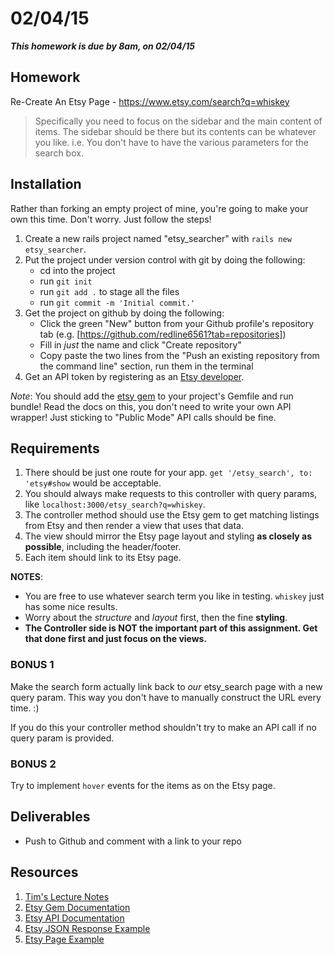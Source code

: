 # 02/04/15

___This homework is due by 8am, on 02/04/15___

## Homework

Re-Create An Etsy Page - https://www.etsy.com/search?q=whiskey

> Specifically you need to focus on the sidebar and the main content of items.
> The sidebar should be there but its contents can be whatever you like.
> i.e. You don't have to have the various parameters for the search box.

## Installation

Rather than forking an empty project of mine, you're going to make your own this time.
Don't worry. Just follow the steps!

1. Create a new rails project named "etsy_searcher" with `rails new etsy_searcher`.
2. Put the project under version control with git by doing the following:
   * cd into the project
   * run `git init`
   * run `git add .` to stage all the files
   * run `git commit -m 'Initial commit.'`
3. Get the project on github by doing the following:
   * Click the green "New" button from your Github profile's repository tab (e.g. [https://github.com/redline6561?tab=repositories])
   * Fill in *just* the name and click "Create repository"
   * Copy paste the two lines from the "Push an existing repository from the command line" section, run them in the terminal
4. Get an API token by registering as an [Etsy developer](https://www.etsy.com/developers/).

*Note*: You should add the [etsy gem][etsy-gem] to your project's Gemfile and run bundle!
Read the docs on this, you don't need to write your own API wrapper! Just sticking to "Public Mode" API calls should be fine.

[etsy-gem]: https://github.com/kytrinyx/etsy

## Requirements

1. There should be just one route for your app. `get '/etsy_search', to: 'etsy#show` would be acceptable.
2. You should always make requests to this controller with query params, like `localhost:3000/etsy_search?q=whiskey`.
3. The controller method should use the Etsy gem to get matching listings from Etsy and then render a view that uses that data.
4. The view should mirror the Etsy page layout and styling **as closely as possible**, including the header/footer.
5. Each item should link to its Etsy page.

**NOTES**:
* You are free to use whatever search term you like in testing. `whiskey` just has some nice results.
* Worry about the *structure* and *layout* first, then the fine **styling**.
* **The Controller side is NOT the important part of this assignment. Get that done first and just focus on the views.**

### BONUS 1

Make the search form actually link back to *our* etsy_search page with a new query param.
This way you don't have to manually construct the URL every time. :)

If you do this your controller method shouldn't try to make an API call if no query param is provided.

### BONUS 2

Try to implement `hover` events for the items as on the Etsy page.

## Deliverables

* Push to Github and comment with a link to your repo

## Resources

1. [Tim's Lecture Notes](https://gist.github.com/twhitacre/4eca6690470cd20225e8#file-today-md)
2. [Etsy Gem Documentation][etsy-gem]
3. [Etsy API Documentation](https://www.etsy.com/developers/documentation/reference/listing)
4. [Etsy JSON Response Example](https://api.etsy.com/v2/listings/active?api_key=h9oq2yf3twf4ziejn10b717i&keywords=whiskey&includes=Images,Shop)
5. [Etsy Page Example](https://www.etsy.com/search?q=whiskey)
